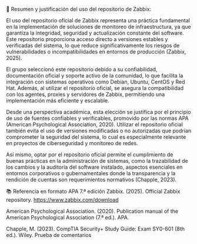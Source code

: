 📝 Resumen y justificación del uso del repositorio de Zabbix:

El uso del repositorio oficial de Zabbix representa una práctica fundamental en la implementación de soluciones de monitoreo de infraestructura, ya que garantiza la integridad, seguridad y actualización constante del software. Este repositorio proporciona acceso directo a versiones estables y verificadas del sistema, lo que reduce significativamente los riesgos de vulnerabilidades o incompatibilidades en entornos de producción (Zabbix, 2025).

El grupo seleccionó este repositorio debido a su confiabilidad, documentación oficial y soporte activo de la comunidad, lo que facilita la integración con sistemas operativos como Debian, Ubuntu, CentOS y Red Hat. Además, al utilizar el repositorio oficial, se asegura la compatibilidad con los agentes, proxies y servidores de Zabbix, permitiendo una implementación más eficiente y escalable.

Desde una perspectiva académica, esta elección se justifica por el principio de uso de fuentes confiables y verificables, promovido por las normas APA (American Psychological Association, 2020). Utilizar el repositorio oficial también evita el uso de versiones modificadas o no autorizadas que podrían comprometer la seguridad del sistema, lo cual es especialmente relevante en proyectos de ciberseguridad y monitoreo de redes.

Así mismo, optar por el repositorio oficial permite el cumplimiento de buenas prácticas en la administración de sistemas, como la trazabilidad de los cambios y la auditoría del software instalado, aspectos esenciales en entornos corporativos o gubernamentales donde la transparencia y la rendición de cuentas son requerimientos normativos (Chapple, 2023).

📚 Referencia en formato APA 7.ª edición
Zabbix. (2025). Official Zabbix repository. https://www.zabbix.com/download

American Psychological Association. (2020). Publication manual of the American Psychological Association (7.ª ed.). APA.

Chapple, M. (2023). CompTIA Security+ Study Guide: Exam SY0-601 (8th ed.). Wiley.
Prueba de comentarios
